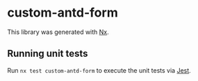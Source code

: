 # custom-antd-form

This library was generated with [Nx](https://nx.dev).

## Running unit tests

Run `nx test custom-antd-form` to execute the unit tests via [Jest](https://jestjs.io).
